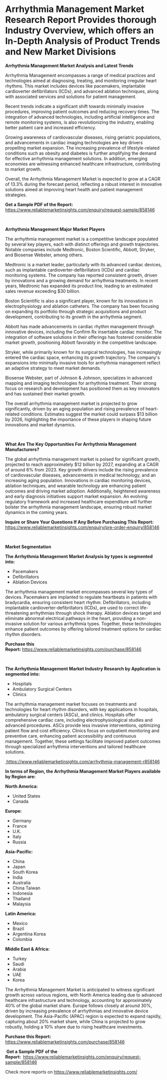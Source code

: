 <p><h1>Arrhythmia Management Market Research Report Provides thorough Industry Overview, which offers an In-Depth Analysis of Product Trends and New Market Divisions</h1></p><p><strong>Arrhythmia Management Market Analysis and Latest Trends</strong></p>
<p><p>Arrhythmia Management encompasses a range of medical practices and technologies aimed at diagnosing, treating, and monitoring irregular heart rhythms. This market includes devices like pacemakers, implantable cardioverter defibrillators (ICDs), and advanced ablation techniques, along with associated services and solutions for patient management. </p><p>Recent trends indicate a significant shift towards minimally invasive procedures, improving patient outcomes and reducing recovery times. The integration of advanced technologies, including artificial intelligence and remote monitoring systems, is also revolutionizing the industry, enabling better patient care and increased efficiency. </p><p>Growing awareness of cardiovascular diseases, rising geriatric populations, and advancements in cardiac imaging technologies are key drivers propelling market expansion. The increasing prevalence of lifestyle-related conditions such as obesity and diabetes is further amplifying the demand for effective arrhythmia management solutions. In addition, emerging economies are witnessing enhanced healthcare infrastructure, contributing to market growth. </p><p>Overall, the Arrhythmia Management Market is expected to grow at a CAGR of 13.3% during the forecast period, reflecting a robust interest in innovative solutions aimed at improving heart health and patient management strategies.</p></p>
<p><strong>Get a Sample PDF of the Report:&nbsp;</strong> <a href="https://www.reliablemarketinsights.com/enquiry/request-sample/858146?utm_campaign=2632&utm_medium=2&utm_source=Github&utm_content=ia&utm_term=03032025&utm_id=arrhythmia-management">https://www.reliablemarketinsights.com/enquiry/request-sample/858146</a></p>
<p>&nbsp;</p>
<p><strong>Arrhythmia Management Major Market Players</strong></p>
<p><p>The arrhythmia management market is a competitive landscape populated by several key players, each with distinct offerings and growth trajectories. Notable companies include Medtronic, Boston Scientific, Abbott, Stryker, and Biosense Webster, among others.</p><p>Medtronic is a market leader, particularly with its advanced cardiac devices, such as implantable cardioverter-defibrillators (ICDs) and cardiac monitoring systems. The company has reported consistent growth, driven by innovations and a growing demand for arrhythmia treatments. In recent years, Medtronic has expanded its product line, leading to an estimated sales revenue exceeding $30 billion.</p><p>Boston Scientific is also a significant player, known for its innovations in electrophysiology and ablation catheters. The company has been focusing on expanding its portfolio through strategic acquisitions and product development, contributing to its growth in the arrhythmia segment.</p><p>Abbott has made advancements in cardiac rhythm management through innovative devices, including the Confirm Rx insertable cardiac monitor. The integration of software solutions in their offerings has fostered considerable market growth, positioning Abbott favorably in the competitive landscape.</p><p>Stryker, while primarily known for its surgical technologies, has increasingly entered the cardiac space, enhancing its growth trajectory. The company's expansions into minimally invasive tools for arrhythmia management reflect an adaptive strategy to meet market demands.</p><p>Biosense Webster, part of Johnson & Johnson, specializes in advanced mapping and imaging technologies for arrhythmia treatment. Their strong focus on research and development has positioned them as key innovators and has sustained their market growth.</p><p>The overall arrhythmia management market is projected to grow significantly, driven by an aging population and rising prevalence of heart-related conditions. Estimates suggest the market could surpass $13 billion by 2026, highlighting the importance of these players in shaping future innovations and market dynamics.</p></p>
<p>&nbsp;</p>
<p><strong>What Are The Key Opportunities For Arrhythmia Management Manufacturers?</strong></p>
<p><p>The global arrhythmia management market is poised for significant growth, projected to reach approximately $12 billion by 2027, expanding at a CAGR of around 6% from 2023. Key growth drivers include the rising prevalence of cardiovascular diseases, advancements in medical technology, and an increasing aging population. Innovations in cardiac monitoring devices, ablation techniques, and wearable technology are enhancing patient outcomes and driving market adoption. Additionally, heightened awareness and early diagnosis initiatives support market expansion. An evolving regulatory framework and increased healthcare expenditure will further bolster the arrhythmia management landscape, ensuring robust market dynamics in the coming years.</p></p>
<p><strong>Inquire or Share Your Questions If Any Before Purchasing This Report:</strong> <a href="https://www.reliablemarketinsights.com/enquiry/pre-order-enquiry/858146?utm_campaign=2632&utm_medium=2&utm_source=Github&utm_content=ia&utm_term=03032025&utm_id=arrhythmia-management">https://www.reliablemarketinsights.com/enquiry/pre-order-enquiry/858146</a></p>
<p>&nbsp;</p>
<p><strong>Market Segmentation</strong></p>
<p><strong>The Arrhythmia Management Market Analysis by types is segmented into:</strong></p>
<p><ul><li>Pacemakers</li><li>Defibrillators</li><li>Ablation Devices</li></ul></p>
<p><p>The arrhythmia management market encompasses several key types of devices. Pacemakers are implanted to regulate heartbeats in patients with bradycardia, ensuring consistent heart rhythm. Defibrillators, including implantable cardioverter-defibrillators (ICDs), are used to correct life-threatening arrhythmias through shock therapy. Ablation devices target and eliminate abnormal electrical pathways in the heart, providing a non-invasive solution for various arrhythmia types. Together, these technologies enhance patient outcomes by offering tailored treatment options for cardiac rhythm disorders.</p></p>
<p><strong>Purchase this Report:&nbsp;</strong><a href="https://www.reliablemarketinsights.com/purchase/858146?utm_campaign=2632&utm_medium=2&utm_source=Github&utm_content=ia&utm_term=03032025&utm_id=arrhythmia-management">https://www.reliablemarketinsights.com/purchase/858146</a></p>
<p>&nbsp;</p>
<p><strong>The Arrhythmia Management Market Industry Research by Application is segmented into:</strong></p>
<p><ul><li>Hospitals</li><li>Ambulatory Surgical Centers</li><li>Clinics</li></ul></p>
<p><p>The arrhythmia management market focuses on treatments and technologies for heart rhythm disorders, with key applications in hospitals, ambulatory surgical centers (ASCs), and clinics. Hospitals offer comprehensive cardiac care, including electrophysiological studies and advanced procedures. ASCs provide less invasive interventions, optimizing patient flow and cost efficiency. Clinics focus on outpatient monitoring and preventive care, enhancing patient accessibility and continuous management. Together, these settings facilitate improved patient outcomes through specialized arrhythmia interventions and tailored healthcare solutions.</p></p>
<p><a href="https://www.reliablemarketinsights.com/arrhythmia-management-r858146?utm_campaign=2632&utm_medium=2&utm_source=Github&utm_content=ia&utm_term=03032025&utm_id=arrhythmia-management">&nbsp;https://www.reliablemarketinsights.com/arrhythmia-management-r858146</a></p>
<p><strong>In terms of Region, the Arrhythmia Management Market Players available by Region are:</strong></p>
<p>
    <p> <strong> North America: </strong>
        <ul>
            <li>United States</li>
            <li>Canada</li>
        </ul>
        </p> 
    <p> <strong> Europe: </strong>
        <ul>
            <li>Germany</li>
            <li>France</li>
            <li>U.K.</li>
            <li>Italy</li>
            <li>Russia</li>
        </ul>
        </p> 
    <p> <strong> Asia-Pacific: </strong>
        <ul>
            <li>China</li>
            <li>Japan</li>
            <li>South Korea</li>
            <li>India</li>
            <li>Australia</li>
            <li>China Taiwan</li>
            <li>Indonesia</li>
            <li>Thailand</li>
            <li>Malaysia</li>
        </ul>
        </p> 
    <p> <strong> Latin America: </strong>
        <ul>
            <li>Mexico</li>
            <li>Brazil</li>
            <li>Argentina Korea</li>
            <li>Colombia</li>
        </ul>
        </p> 
    <p> <strong> Middle East & Africa: </strong>
        <ul>
            <li>Turkey</li>
            <li>Saudi</li>
            <li>Arabia</li>
            <li>UAE</li>
            <li>Korea</li>
        </ul>
    </p>
    </p>
<p><p>The Arrhythmia Management Market is anticipated to witness significant growth across various regions, with North America leading due to advanced healthcare infrastructure and technology, accounting for approximately 40% of the global market share. Europe follows closely at around 30%, driven by increasing prevalence of arrhythmias and innovative device development. The Asia-Pacific (APAC) region is expected to expand rapidly, capturing about 20% market share, while China is projected to grow robustly, holding a 10% share due to rising healthcare investments.</p></p>
<p><strong>Purchase this Report: </strong><a href="https://www.reliablemarketinsights.com/purchase/858146?utm_campaign=2632&utm_medium=2&utm_source=Github&utm_content=ia&utm_term=03032025&utm_id=arrhythmia-management">https://www.reliablemarketinsights.com/purchase/858146</a></p>
<p>&nbsp;<strong>Get a Sample PDF of the Report:&nbsp;&nbsp;</strong><a href="https://www.reliablemarketinsights.com/enquiry/request-sample/858146?utm_campaign=2632&utm_medium=2&utm_source=Github&utm_content=ia&utm_term=03032025&utm_id=arrhythmia-management">https://www.reliablemarketinsights.com/enquiry/request-sample/858146</a></p>
<p><strong></strong></p>
<p>Check more reports on <a href="https://www.reliablemarketinsights.com/?utm_campaign=2632&utm_medium=2&utm_source=Github&utm_content=ia&utm_term=03032025&utm_id=arrhythmia-management">https://www.reliablemarketinsights.com/</a></p>